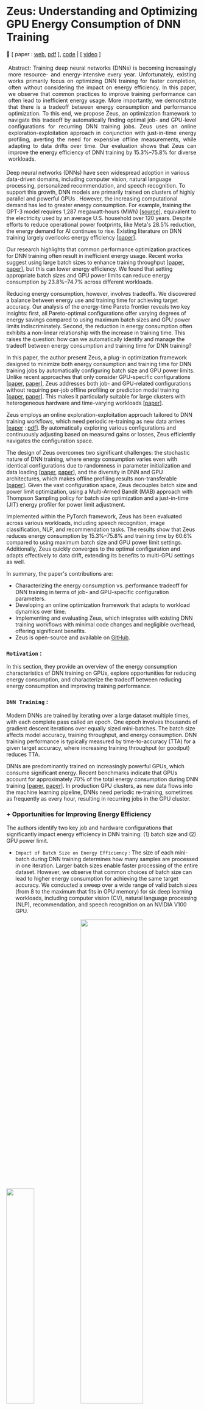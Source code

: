 # Zeus: Understanding and Optimizing GPU Energy Consumption of DNN Training

🌸 [ paper : [web](https://www.usenix.org/conference/nsdi23/presentation/you), [pdf](https://www.usenix.org/system/files/nsdi23-you.pdf) ], [code](https://github.com/ml-energy/zeus) | [ [video](https://youtu.be/aZoD-jgO3fE?si=WhcxloaeZDnFAgvo) ]


<p class="ex1" align="justify" style="padding: 5px 5px 5px 5px">
Abstract:  Training deep neural networks (DNNs) is becoming increasingly more resource- and energy-intensive every year. Unfortunately, existing works primarily focus on optimizing DNN training for faster completion, often without considering the impact on energy efficiency.
In this paper, we observe that common practices to improve training performance can often lead to inefficient energy usage. More importantly, we demonstrate that there is a tradeoff between energy consumption and performance optimization. To this end, we propose Zeus, an optimization framework to navigate this tradeoff by automatically finding optimal job- and GPU-level configurations for recurring DNN training jobs. Zeus uses an online exploration-exploitation approach in conjunction with just-in-time energy profiling, averting the need for expensive offline measurements, while adapting to data drifts over time. Our evaluation shows that Zeus can improve the energy efficiency of DNN training by 15.3%–75.8% for diverse workloads.

</p>

Deep neural networks (DNNs) have seen widespread adoption in various data-driven domains, including computer vision, natural language processing, personalized recommendation, and speech recognition. To support this growth, DNN models are primarily trained on clusters of highly parallel and powerful GPUs . However, the increasing computational demand has led to greater energy consumption. For example, training the GPT-3 model requires 1,287 megawatt-hours (MWh) [[source](https://arxiv.org/abs/2104.10350)], equivalent to the electricity used by an average U.S. household over 120 years. Despite efforts to reduce operational power footprints, like Meta's 28.5% reduction, the energy demand for AI continues to rise. Existing literature on DNN training largely overlooks energy efficiency [[paper](https://dl.acm.org/doi/10.1145/3381831)].

Our research highlights that common performance optimization practices for DNN training often result in inefficient energy usage. Recent works suggest using large batch sizes to enhance training throughput [[paper](https://arxiv.org/abs/1711.00489), [paper](https://arxiv.org/abs/1706.02677)], but this can lower energy efficiency. We found that setting appropriate batch sizes and GPU power limits can reduce energy consumption by 23.8%–74.7% across different workloads.

Reducing energy consumption, however, involves tradeoffs. We discovered a balance between energy use and training time for achieving target accuracy. Our analysis of the energy-time Pareto frontier reveals two key insights: first, all Pareto-optimal configurations offer varying degrees of energy savings compared to using maximum batch sizes and GPU power limits indiscriminately. Second, the reduction in energy consumption often exhibits a non-linear relationship with the increase in training time. This raises the question: how can we automatically identify and manage the tradeoff between energy consumption and training time for DNN training?

In this paper, the author present Zeus, a plug-in optimization framework designed to minimize both energy consumption and training time for DNN training jobs by automatically configuring batch size and GPU power limits. Unlike recent approaches that only consider GPU-specific configurations [[paper](https://www.semanticscholar.org/paper/DUB%3A-Dynamic-Underclocking-and-Bypassing-in-NoCs-Bharadwaj-Das/96e34f96673cca9f118b0bdf5970df5202d4fe84), [paper](https://arxiv.org/pdf/1905.11012)], Zeus addresses both job- and GPU-related configurations without requiring per-job offline profiling or prediction model training [[paper](https://arxiv.org/abs/2201.01684), [paper](https://ieeexplore.ieee.org/document/9139663)]. This makes it particularly suitable for large clusters with heterogeneous hardware and time-varying workloads [[paper](https://www.usenix.org/conference/nsdi22/presentation/weng)].

Zeus employs an online exploration-exploitation approach tailored to DNN training workflows, which need periodic re-training as new data arrives [[paper](https://research.facebook.com/publications/applied-machine-learning-at-facebook-a-datacenter-infrastructure-perspective/) : [pdf](https://systems.cs.columbia.edu/private-systems-class/papers/Hazelwood2018Applied.pdf)]. By automatically exploring various configurations and continuously adjusting based on measured gains or losses, Zeus efficiently navigates the configuration space.

The design of Zeus overcomes two significant challenges: the stochastic nature of DNN training, where energy consumption varies even with identical configurations due to randomness in parameter initialization and data loading [[paper](https://arxiv.org/abs/1806.01427), [paper](https://wires.onlinelibrary.wiley.com/doi/abs/10.1002/widm.1200)], and the diversity in DNN and GPU architectures, which makes offline profiling results non-transferable [[paper](https://arxiv.org/pdf/1909.06842v6)]. Given the vast configuration space, Zeus decouples batch size and power limit optimization, using a Multi-Armed Bandit (MAB) approach with Thompson Sampling policy for batch size optimization and a just-in-time (JIT) energy profiler for power limit adjustment.

Implemented within the PyTorch framework, Zeus has been evaluated across various workloads, including speech recognition, image classification, NLP, and recommendation tasks. The results show that Zeus reduces energy consumption by 15.3%–75.8% and training time by 60.6% compared to using maximum batch size and GPU power limit settings. Additionally, Zeus quickly converges to the optimal configuration and adapts effectively to data drift, extending its benefits to multi-GPU settings as well.

In summary, the paper's contributions are:

+ Characterizing the energy consumption vs. performance tradeoff for DNN training in terms of job- and GPU-specific configuration parameters.
+ Developing an online optimization framework that adapts to workload dynamics over time.
+ Implementing and evaluating Zeus, which integrates with existing DNN training workflows with minimal code changes and negligible overhead, offering significant benefits.
+ Zeus is open-source and available on [GitHub](https://github.com/ml-energy/zeus).

### `Motivation` : 
In this section, they provide an overview of the energy consumption characteristics of DNN training on GPUs, explore opportunities for reducing energy consumption, and characterize the tradeoff between reducing energy consumption and improving training performance.

### `DNN Training` : 
Modern DNNs are trained by iterating over a large dataset multiple times, with each complete pass called an epoch. One epoch involves thousands of gradient descent iterations over equally sized mini-batches. The batch size affects model accuracy, training throughput, and energy consumption. DNN training performance is typically measured by time-to-accuracy (TTA) for a given target accuracy, where increasing training throughput (or goodput) reduces TTA.

DNNs are predominantly trained on increasingly powerful GPUs, which consume significant energy. Recent benchmarks indicate that GPUs account for approximately 70% of the total energy consumption during DNN training [[paper](https://arxiv.org/abs/2206.05229), [paper](https://ieeexplore.ieee.org/document/9005632)]. In production GPU clusters, as new data flows into the machine learning pipeline, DNNs need periodic re-training, sometimes as frequently as every hour, resulting in recurring jobs in the GPU cluster.

### + Opportunities for Improving Energy Efficiency
The authors identify two key job and hardware configurations that significantly impact energy efficiency in DNN training: (1) batch size and (2) GPU power limit.

+ `Impact of Batch Size on Energy Efficiency` : The size of each mini-batch during DNN training determines how many samples are processed in one iteration. Larger batch sizes enable faster processing of the entire dataset. However, we observe that common choices of batch size can lead to higher energy consumption for achieving the same target accuracy. We conducted a sweep over a wide range of valid batch sizes (from 8 to the maximum that fits in GPU memory) for six deep learning workloads, including computer vision (CV), natural language processing (NLP), recommendation, and speech recognition on an NVIDIA V100 GPU.
  
<img src="./img/a1.png" width=38%> <img src="./img/a2.png" width=57%>

Author's findings indicate that the energy-optimal batch size (Batch Size Opt.) can reduce energy consumption by 3.4%–65.0% compared to the default batch size for the same target accuracy.

## Impact of GPU Power Limit on Energy Efficiency
Setting a GPU's power limit triggers dynamic voltage and frequency scaling (DVFS) to ensure that the power draw does not exceed the set limit [[paper](https://www.sciencedirect.com/science/article/pii/S2352864816300736)]. If not manually configured, the power limit defaults to the maximum setting. We conducted a sweep over various GPU power limits for the previously described setup. Our findings reveal that the optimal energy consumption (Power Limit Opt. in Figure 1) often occurs at a lower power limit than the maximum, resulting in energy savings of 3.0%–31.5%.

## Joint Optimization
Figure 1 illustrates that even greater energy savings (23.8%–74.7%) can be achieved by jointly optimizing both batch size and power limit configurations. Similar opportunities for energy reduction were observed across other GPU generations as well.

### Energy-Performance Tradeoffs :
Optimizing DNN training for energy efficiency typically comes with a tradeoff: a potential increase in training time (TTA). The authors characterize and explore this tradeoff between energy consumption (ETA) and TTA using DeepSpeech2 trained on the LibriSpeech dataset as an example (Figure 2). Similar results were observed for other workloads.

#### + Tradeoff Between ETA and TTA :
The author defines the energy consumption of DNN training until it reaches its target accuracy as the energy-to-accuracy (ETA):

$$ ETA (b,p) = TTA (b,p) . AvgPower (b,p) $$

where 𝑝 denotes the GPU power limit, 𝑏 the batch size, and AvgPower ( 𝑏 , 𝑝 ) the average power consumption during training with configuration (b,p). Like TTA, ETA captures the end-to-end goal of DNN training.

Figure 2a shows a scatter plot of (TTA, ETA) for batch size and power limit sweep experiments. Each data point represents the (TTA, ETA) for a specific configuration. We focus on the boundary of all feasible (TTA, ETA) pairs, which are bounded by two straight lines indicating average GPU power consumption. When the GPU is under heavy load, the (TTA, ETA) data points tend towards 210W. Under lighter load, power consumption approaches 90W, close to the GPU’s idle power of 70W.

Importantly, there exists a curve along which all (TTA, ETA) pairs achieve Pareto optimality, we identify a Pareto frontier along which all (TTA, ETA) pairs achieve Pareto optimality [[paper](https://link.springer.com/article/10.1007/BF01442131)]. On this curve, improving ETA without sacrificing TTA is not possible, and vice versa.

Examining the Pareto frontier in Figure 2b, with configurations annotated along each data point, we highlight two key takeaways:

+ Baseline configurations can lead to suboptimal energy efficiency. Furthermore, blindly selecting high batch size and power limit configurations can result in suboptimal TTA.
+ There is a distinct tradeoff between ETA and TTA, with different optimal configurations for each. The configuration optimizing ETA (b=32, p=100W) differs from that optimizing TTA (b=48, p=250W).

<img src="./img/zeus.png" width=41%> <img src="./img/zalgo1.png" width=56%>

## Zeus Overview
Zeus is an optimization framework designed to navigate the tradeoff between energy-to-accuracy (ETA) and time-to-accuracy (TTA) by automatically configuring the batch size and GPU power limit for recurring DNN training jobs. It enables developers to optimize energy and/or performance metrics using a single parameter.

### Optimization Metric :
A critical aspect of designing Zeus is defining a cost metric that allows users to express their preference in the ETA-TTA tradeoff. We propose a simple cost metric:

$$ C(b,p;\eta)=\eta⋅ETA(b,p)+(1−\eta)⋅MAXPOWER⋅TTA(b,p)  $$

Here, η is a user-specified parameter indicating the relative importance of energy efficiency versus training performance (throughput). When η=0, the focus is solely on optimizing for time consumption, while η=1 prioritizes energy consumption. MAXPOWER is the maximum power limit supported by the GPU, introduced to unify the units of measure in the cost metric.

## Challenges in Picking the Optimal Configuration
Combining Equations 1 and 2, we have:

$$ C=(\eta⋅AvgPower(b,p)+(1−\eta)⋅MAXPOWER)⋅TTA(b,p) $$

Selecting the optimal configuration(s) to minimize the energy-time cost C for DNN training is challenging due to the large search space [b×p] and the difficulty in efficiently determining the values of both AvgPower(b,p) and TTA(b,p). This complexity arises from the following factors:

+ `Complex Power Consumption Model`: The total energy consumption of a GPU is non-linearly influenced by workload characteristics such as the number of instructions and memory accesses, as well as GPU hardware configurations including core and memory frequency and voltage [[paper](https://dl.acm.org/doi/10.1145/3387902.3392613), [paper](https://dl.acm.org/doi/fullHtml/10.1145/3466752.3480063)]. Existing efforts to estimate GPU energy consumption rely on instruction- or kernel-level information [[paper](https://faculty.cc.gatech.edu/~hyesoon/hong_isca10.pdf), [paper](https://ieeexplore.ieee.org/document/6118939)], which are specific to the architecture and workload.

+ `Stochastic Nature of DNN Training`: Modeling and predicting the duration required to train a specific model to target accuracy (TTA) is inherently difficult [[paper](https://www.usenix.org/conference/nsdi19/presentation/gu)]. Additionally, randomness in model initialization and data loading leads to TTA variations, even when the same job is executed on the same GPU with the same configuration—such variations can be as large as 14% [[paper](https://arxiv.org/abs/1806.01427)].

Fortunately, DNN training jobs often recur in production clusters [[paper](https://ieeexplore.ieee.org/document/8327042), [paper](https://www.usenix.org/conference/nsdi22/presentation/weng)]. This recurrence provides opportunities for empirical estimation through repeated measurements across instances of the same training job.

## Architectural Overview
Zeus employs an online exploration-exploitation approach to minimize the aggregate cost of recurrent DNN training jobs. It addresses the challenges of optimizing energy and performance tradeoffs through two key components:

+ `Just-in-Time (JIT) Online Profiler`: This component efficiently profiles the energy characteristics of the training job in real-time.
+ `Multi-Armed Bandit (MAB) with Thompson Sampling`: This component handles the stochastic nature of deep learning training and optimizes under uncertainty, adapting to changing workloads such as data drift.

The combination of the JIT profiler and MAB makes Zeus a fully online solution, allowing immediate optimization for incoming jobs.

### Workflow of Zeus :
Figure 3 provides an overview of the high-level workflow of Zeus:

+ `Job Submission`: In a production environment, users submit recurrent DNN training jobs to Zeus. Each job is a tuple consisting of data, model, optimizer, and the target validation metric, along with a set of feasible batch sizes B and power limits P to explore.
+ `Configuration Prediction`: Zeus predicts the optimal batch size and power limit configuration based on past execution history.
+ `Job Launch`: The training job is launched with the predicted configuration.
+ `Data Collection and Feedback`: During and after the training process, statistics about DNN training (e.g., validation metric) and GPU power consumption are collected and fed back to the Zeus optimizer. The optimizer learns from the feedback and adjusts its internal states.

The training job will be terminated upon either reaching the target metric or exceeding a stopping threshold determined by Zeus. This automated feedback loop minimizes the key objective of energy-time cost.

Building Zeus requires both algorithm design and systems support. The next sections describe the core optimization algorithm details and the implementation highlights of Zeus.

## Zeus Algorithm Design
This section details how Zeus selects the optimal batch size and GPU power limit to minimize the overall cost of recurrent DNN training tasks. We start with the problem formulation and describe the decoupling of batch size and power limit optimizations. We then explain the optimization of the power limit and batch size within this decoupled framework, concluding with a discussion on addressing common challenging scenarios.

#### Problem Formulation :
Zeus aims to minimize the cost of a recurring job by exploring the feasible set of batch sizes B and power limits P. The goal is to balance the tradeoff between exploration and exploitation to find the optimal configuration without incurring excessive costs. The objective, based on the cost function from Equation 2, is to:

$$ min_{b,p} \sum_{t=1}^{T} C(b_t, p_t; \eta) $$
$$ subject to b_t \epsilon B, p_t \epsilon P, \forall t \epsilon[1,T] $$

Here, b_t and p_t are the batch size and power limit chosen at the t-th recurrence of the job, and b and p are vectors of length T.

The problem is complex due to the vast search space and the requirement to run DNN training to obtain each value of C(b,p;η). However, by expanding the cost function (Equation 3), we can decouple the exploration of batch size and power limit, making the problem more tractable:

$$ C(b,p;\eta)=(\eta⋅AvgPower(b,p)+(1−\eta)⋅MAXPOWER)⋅TTA(b,p) $$
$$ = Epochs(b) \frac{\eta⋅AvgPower(b,p)+(1−\eta)⋅MAXPOWER}{Throughput(b,p)} $$

where Epochs(b) denotes the number of epochs needed to reach the target, and Throughput(b,p) is the number of epochs per second.

Two key insights allow the decoupling of batch size b and power limit p:

Profiling Efficiency: Given b, AvgPower(b,p) and Throughput(b,p) can be quickly profiled during training for all possible choices of p. This is due to the iterative nature of DNN training, yielding stable power and throughput estimations with a small number of iterations.

Independence of Epochs: Epochs(b) is unaffected by the choice of p since changing the power limit does not change what is computed.

Thus, the optimal power limit for any batch size can be determined independently through online profiling. Each choice of batch size is automatically paired with the optimal power limit, reducing the search space to the set of batch sizes B.

Formally, the problem is decoupled into a two-level optimization problem:

$$ min_{b \epsilon B^T} \sum_{t=1}^{T} Epochs(b_t)⋅EpochCost(b_t; \eta) $$

where,

$$ EpochCost(b_t;\eta) = min_{p_t \epsilon P} \frac{\eta⋅AvgPower(b_t,p_t)+(1−\eta)⋅MAXPOWER}{Throughput(b_t,p_t)} $$


When a job arrives, Zeus first decides the batch size to use. Then, based on the selected batch size, Zeus determines the optimal power limit.

### Optimizing Power Limit
To optimize the power limit for a given batch size b:

$$ EpochCost(b;\eta) = min_{p \epsilon P} \frac{\eta⋅AvgPower(b,p)+(1−\eta)⋅MAXPOWER}{Throughput(b,p)} $$

Zeus profiles the power consumption and throughput for all possible power limits during the initial iterations of the training process, enabling the selection of the optimal power limit that minimizes the cost for the given batch size.

To determine the optimal power limit for a given batch size, Zeus utilizes a just-in-time (JIT) profiling method, leveraging the iterative nature of DNN training and the recurrent nature of production DNN training jobs. Here's how it works:

+ `Profiling Phase`:

    + When a job with a specific batch size b is submitted, the JIT profiler checks if this batch size has been profiled before.
    + For an unseen batch size, the profiler collects data on AvgPower(b,p) and Throughput(b,p) across all possible power limits p during the first epoch of the job. This is achieved by partitioning the epoch into slices at iteration boundaries and dynamically adjusting the GPU power limit for each slice.
    + The gathered profile information is then fed back to Zeus.

+ `Optimization Phase`:

    + Using the profile information, Zeus determines the optimal power limit for the batch size.
    + The remaining epochs of the job are executed with this optimal power limit.

This JIT profiling approach is more efficient than offline profiling, as the profiling process itself contributes to training without affecting accuracy. Section 6.5 demonstrates that JIT profiling incurs negligible overhead.

### Optimizing Batch Size

Zeus determines the batch size b_t for each job recurrence t. EpochCost(b_t ;η) is a deterministic function that identifies the optimal power limit for any batch size b_t and returns the optimal cost of one epoch. Thus, Zeus needs to focus only on choosing the optimal batch size.

+ Challenges and Approach :
The stochastic nature of DNN training makes it difficult to pick the optimal batch size without adequate exploration. Therefore, a good solution must:

    + `Incorporate Stochasticity`: Factor in the unpredictable nature of DNN training.
    + `Balance Exploration and Exploitation`: Smartly trade off the cost of exploring potentially better batch sizes against the benefit of exploiting known good batch sizes.

Grid search is not ideal due to the high exploration cost and the inability to quickly rule out suboptimal batch sizes. Instead, Zeus formulates the problem as a Multi-Armed Bandit (MAB) with Thompson Sampling, which is well-suited for this scenario.

To optimize the batch size:

$$ min_{b \epsilon B^T} \sum_{t=1}^{T} Epochs(b_t)⋅EpochCost(b_t; \eta) $$

Zeus utilizes a Multi-Armed Bandit (MAB) approach with Thompson Sampling to explore and exploit batch sizes, adapting to the stochastic nature of DNN training and varying workloads. The MAB framework helps balance the tradeoff between exploring new configurations and exploiting known good configurations.

### Addressing Common Challenges :
Zeus addresses several common challenges in optimizing DNN training configurations:

+ `Handling Stochasticity`: By using Thompson Sampling in the MAB framework, Zeus adapts to the inherent randomness in DNN training, such as variations in TTA due to model initialization and data loading.
+ `Dynamic Workloads`: Zeus continuously profiles and adapts to changing workloads, such as data drift, ensuring optimal configurations over time.
+ `Scalability`: The decoupled optimization approach reduces the complexity of the search space, allowing Zeus to scale efficiently with larger clusters and more diverse hardware configurations.

Through these mechanisms, Zeus effectively minimizes the energy-time cost for recurrent DNN training tasks in dynamic production environments.

### Multi-Armed Bandit Formulation :
Zeus aims to explore different batch sizes and converge to the optimal one, while minimizing exploration cost. The problem is formulated as an MAB with T trials (job recurrences) and B arms (batch sizes). Each batch size is modeled as a random variable with an unknown cost distribution. The objective is to minimize the cumulative cost regret:

$$ \sum_{t=1}^{T} Regret(b_t; \eta)  $$

where the regret of choosing b_t is:

$$ Regret(b_t; \eta) = Epochs(b_t). EpochCost(b_t; \eta) - min_{b,p} Cost(b,p; \eta) $$

Minimizing cumulative cost regret aligns with the objective.

<img src="./img/zalgo2.png" width=54%><img src="./img/zeus_gauss.png" width=45%>

### Thompson Sampling : 
Zeus adopts Thompson Sampling for the MAB formulation due to its practical performance and suitable modeling assumptions. Thompson Sampling refines its belief about the mean cost of each batch size based on experience. At each recurrence, it:

+ `Sample Selection (Algorithm 1)`: Uses the current belief to pick the batch size with the lowest estimated mean cost.
+ `Belief Update (Algorithm 2)`: Updates the belief based on the observed cost.

The cost distribution for each batch size is modeled as a Gaussian distribution with an unknown mean θ_b, which is modeled with a Gaussian prior 𝜃_𝑏 ∼ 𝑁(𝜇^𝑏, 𝜎^𝑏^2). The confidence in this belief increases with more observations.

Thompson Sampling balances exploration and exploitation by choosing the batch size with the smallest mean cost sample 𝜃^𝑏 ∼ 𝑁(𝜇^𝑏,𝜎^_{𝑏}^{2}). The variance 𝜎^_{𝑏}^2 decreases with more observations, allowing for exploitation of batch sizes known to be good, while still exploring potentially better ones.

If no prior knowledge is available, arms are initialized with a Gaussian distribution with zero mean and infinite variance. This formulation inherently incorporates the stochastic nature of DNN training and efficiently rules out suboptimal batch sizes.

In summary, Zeus's use of MAB with Thompson Sampling allows it to dynamically adapt and optimize batch size selections in a stochastic environment, efficiently balancing exploration and exploitation to minimize overall cost.

<img src="./img/zeus2.png" width=100%>

### Extensions for Challenging Scenarios

#### + Handling Unknown Cost Variance :

In many applications of Gaussian Thompson Sampling, the variance of the cost of each arm is assumed to be known. However, in DNN training, the cost variance—how much the cost fluctuates even with the same batch size—is not known beforehand. This variance is influenced by the robustness of the DNN to randomness in parameter initialization and data loading, making it difficult to quantify initially. Therefore, Zeus learns the cost variance dynamically as it observes cost samples during the training process (refer to Line 2 in Algorithm 2).

#### + Handling Stragglers During Exploration :

Sometimes, an exploratory job may not reach the target metric within a reasonable cost, particularly in the early stages of exploration. To manage this, Zeus employs early stopping and pruning strategies:

+ `Early Stopping` : If the cost of a current job exceeds a threshold (set as 𝛽 ⋅ min_𝑡 . 𝐶_𝑡), where β is a parameter to account for the stochastic nature of DL training (default β=2), the job is stopped and another batch size is tried. This threshold helps tolerate variations in TTA between runs of the same configuration, typically less than 14%.

+ `Pruning` : Zeus begins with a default batch size provided by the user and tests smaller batch sizes until reaching the minimum batch size or encountering a batch size that fails to meet the target metric within the early stopping threshold. The same process is repeated for larger batch sizes. Batch sizes that meet the target metric are retained for further exploration. The default batch size is then updated to the one with the smallest observed cost, and the pruning process is repeated starting from this new default batch size.

The convexity of the batch size-energy-time (BS-ETA) curve around the optimal batch size supports this approach, allowing Zeus to quickly eliminate obviously suboptimal batch sizes (either too large or too small). This reduces exploration costs significantly.

#### + Handling Concurrent Job Submissions :

In DNN training clusters, jobs often overlap, meaning that the MAB may need to decide on a batch size for a later job before the earlier job's cost is observed. Deterministic policies can lead to redundant exploration of the same batch size consecutively, reducing exploration efficiency. However, Thompson Sampling mitigates this issue naturally because it randomly selects batch sizes based on sampled estimated mean costs. During the early stages, when the belief distributions have large variances (low confidence), different batch sizes are explored even without updated information between invocations. During the initial pruning phase, concurrent jobs run with the best-known batch size at the time, which is continually updated as more information is gathered.

#### + Handling Data Drift :

Data drift, where the data on which a model is trained shifts over time, necessitates re-training. This shift means the cost distribution for each batch size is non-stationary. To handle this, Zeus implements a sliding window of the N most recent cost observations, ignoring older data. This approach, unlike exponential decay, allows direct estimation of the cost variance from recent observations. When old history entries are evicted, the new parameters of the arm can be computed efficiently due to the conjugate prior property, enabling Zeus to adapt to data drifts in an online manner effectively.

In summary, these extensions ensure that Zeus can handle real-world complexities such as unknown cost variance, early job termination, concurrent job handling, and data drift, making it a robust solution for optimizing the energy-time cost of recurrent DNN training tasks.

## Zeus Implementation :
Zeus is implemented as a Python library designed to integrate seamlessly with DNN training scripts. Its primary component, the `ZeusDataLoader` class, integrates with the PyTorch framework to profile power consumption and throughput in real-time. This profiling is achieved by slicing epochs at iteration boundaries and leveraging the NVIDIA Management Library (NVML) for power limit configuration and monitoring.

### Key Components and Features
### + Power and Throughput Profiling:

+ The `ZeusDataLoader` class profiles the power consumption and throughput for different power limits by partitioning the epochs into slices and dynamically adjusting the GPU power limits.
+ Empirical observations indicate that five seconds of profiling per power limit are sufficient to achieve stable results. This profiling data is used to determine and apply the optimal power limit for the rest of the training process.
### + Cost Monitoring and Early Stopping:

+ `ZeusDataLoader` continuously monitors the cost incurred during training and implements early stopping mechanisms to terminate jobs that exceed predefined cost thresholds, optimizing resource usage and reducing unnecessary expenditures.

### + Observer Mode:

+ Zeus includes an Observer Mode that profiles power consumption and throughput without altering the power limit settings.
+ In this mode, the `ZeusDataLoader` reports hypothetical time and energy consumption metrics as if the optimal power limit had been applied. This feature helps users understand the potential benefits of adopting Zeus without impacting the current training process.



Zeus Integration Example : 

```python
from zeus import ZeusDataLoader

 train_loader = ZeusDataLoader(
 train_set, batch_size, max_epochs, target_metric)
 eval_loader = ZeusDataLoader(eval_set, batch_size)

 for epoch in train_loader.epochs(): # may early stop
 for batch in train_loader:
 # Learn from batch
 for batch in eval_loader:
 # Evaluate on batch
 train_loader.report_metric(validation_metric)
```

### Encouraging Adoption
The Observer Mode feature is particularly useful for promoting Zeus's adoption. By providing users with detailed reports on potential time and energy savings without modifying the actual power consumption during profiling, users can make informed decisions about integrating Zeus into their workflows. This transparency and the potential for significant resource savings are compelling reasons for DNN practitioners to consider adopting Zeus.

Overall, Zeus's implementation focuses on minimal disruption to existing workflows, robust profiling capabilities, and user-friendly features, making it a practical and powerful tool for optimizing the cost of DNN training tasks.

## Evaluation
We evaluate Zeus’s effectiveness in optimizing the energy-time tradeoff for recurrent DNN training tasks. Our key findings demonstrate significant reductions in energy consumption, quick convergence to optimal configurations, adaptability to data drift, low overhead, scalability to multi-GPU settings, and consistent savings across different GPU generations.

#### Key Findings:
+ `Energy and Time Savings`:
    + Zeus reduces energy consumption by 15.3% to 75.8%.
    + It achieves training time reductions of up to 60.1% for non-throughput-optimal jobs.

+ `Convergence Speed`:
    + Zeus quickly converges to optimal configurations, demonstrating efficiency in exploration and exploitation.
+ `Handling Data Drift`:
    + Zeus can manage workloads with data drift effectively, maintaining performance and cost-efficiency.
+ `Low Overhead`:
    + The implementation of Zeus incurs minimal overhead.
+ `Scalability`:
    + Zeus scales efficiently to multi-GPU setups.
+ `Cross-Generational GPU Performance`:
    + Zeus provides consistent savings across four generations of NVIDIA GPUs.

## Experimental Setup :

Testbed Setup:

Evaluated on four generations of NVIDIA GPUs as detailed in Table 2.

<img src="./img/table1.png" width=61%>
<img src="./img/table2.png" width=37%>

+ `Workloads`:

    + Table 1 summarizes the workloads used.
    + The default batch size (b0) is sourced from the model's original publication or set to the maximum batch size achieving target accuracy.
    + For models using the Adadelta optimizer, no initial learning rate is needed.
    + For other optimizers, we selected batch sizes and learning rates that achieve reasonable accuracy, following guidelines from original model publications and popular DL frameworks.
    + Batch sizes were scaled using Square Root Scaling for adaptive optimizers like Adam.

+ `Baselines`:

    + `Default`: Uses the default batch size and maximum power limit (b = b0, p = MAXPOWER), with no exploration.
    + `Grid Search with Pruning`: Tries one configuration of (b, p) per job recurrence, selecting the best one and pruning out batch sizes that fail to reach the target metric.

+ `Metrics`:

    + Primary metrics are ETA (Energy to Target Accuracy) and TTA (Time to Target Accuracy), aiming to reduce both but acknowledging their tradeoff.

+ `Defaults`:

    + Experiments are primarily conducted on NVIDIA V100 GPUs.
    + Default balance parameter η = 0.5 to balance ETA and TTA.
    + The early-stopping threshold β is set to 2, with sweeps from 1.5 to 5.

+ `Methodology`:

    + Resource and environmental constraints limit the ability to train all workloads with various configurations end-to-end multiple times.
    + We employ a trace-driven approach, collecting two types of trace data:
        + `Training Trace`: Records the number of epochs to reach target accuracy for all model and batch size combinations, repeated with four random seeds to capture stochasticity.
        + `Power Trace`: Uses JIT profiling to collect throughput and average power consumption for all combinations of model, batch size, and power limit.
    + Traces are replayed to evaluate Zeus and baseline decisions, reconstructing TTA and ETA values to measure regret.
    + This approach avoids offline profiling, ensuring Zeus learns in an online manner.
    + For data drift evaluation (§6.4), Zeus is run end-to-end due to the complexity of constructing traces for drifting datasets.

### `Detailed Evaluation : `
The detailed evaluation section will expand on the metrics, methodology, and results to provide comprehensive insights into Zeus's performance. This includes:

+ `Energy and Time Reduction Analysis`: Detailed breakdown of energy and time savings across different workloads and GPU generations.

+ `Convergence Speed`: Analysis of how quickly Zeus converges to optimal configurations compared to baselines.
+ `Data Drift Handling`: Evaluation of Zeus's adaptability to changing data distributions.
+ `Overhead Assessment`: Measurement of the overhead introduced by Zeus's profiling and decision-making processes.
+ `Scalability`: Assessment of Zeus's performance in multi-GPU environments.
+ `Cross-Generational Performance`: Consistency of Zeus's savings across various GPU generations.

These sections will include empirical data, charts, and case studies to substantiate the findings and demonstrate the robustness and efficiency of Zeus in optimizing DNN training costs.

### Zeus Performance :
This section evaluates Zeus's performance in terms of energy consumption (ETA), training time (TTA), and convergence characteristics of its Multi-Armed Bandit algorithm. Multiple recurrences of DNN training jobs are run, selecting the recurrence number as 2⋅∣B∣⋅∣P∣ to ensure Grid Search completes exploration and exploits its choices.

#### Improvements in ETA :
+ `Energy Savings`: Zeus reduces energy consumption (ETA) by 15.3% to 75.8% compared to the Default baseline.
+ `Comparison with Grid Search`: Zeus's energy savings are comparable to exhaustive configuration searches and Grid Search.
+ `Figure 6a`: Demonstrates the energy consumption (ETA) of the last five recurrences of Zeus and Grid Search relative to the Default baseline.

#### Tradeoff with TTA :

+ `Training Time Reductions`: Zeus reduces training time (TTA) by up to 60.1%, although it can increase TTA by up to 12.8% for some workloads.
+ `Performance Variability`: For workloads optimized for minimal training time (b0 tuned), there's little room for TTA improvement.
+ `Figure 6b`: Shows the TTA of the last five recurrences of Zeus and Grid Search relative to the
Default baseline.

#### Cumulative Regret :
+ `Regret Measurement`: Regret quantifies the difference between the chosen configuration and the optimal one.
+ `Figure 7`: Depicts the cumulative regret for DeepSpeech2 and ResNet-50, showing that Zeus achieves lower cumulative regret compared to Grid Search, indicating faster convergence to optimal solutions.

#### Convergence to Pareto-optimal Configuration :
+ `Efficiency in Exploration`: Zeus efficiently explores the configuration space, quickly converging to optimal configurations.
+ `Figure 8`: Illustrates the search path of Zeus and Grid Search during training DeepSpeech2. Zeus converges faster and more reliably to optimal configurations, while Grid Search may not converge due to the stochastic nature of DNN training.

<img src="./img/table67.png" width=43%>
<img src="./img/table8.png" width=52%>

### Trace-Driven Simulation Using the Alibaba Trace

#### Evaluation Context:

+ `Dataset`: Alibaba GPU cluster trace, containing over 1.2 million jobs over two months.
+ `Recurrent Jobs`: Trace identifies recurring jobs and their overlap, useful for evaluating Zeus's handling of concurrent job submissions.

#### Methodology:

+ `Clustering Jobs`: K-Means clustering on job runtimes forms six clusters, matched to six workloads.
+ `Simulation`: Scales job runtime based on the ratio of job’s original runtime to cluster's mean runtime.

#### Results:

+ `Energy Consumption`: Figure 9a shows Zeus reduces training energy usage by 7%–52%.
+ `Training Time`: Figure 9b shows training time increases by at most 16% and decreases by up to 33%.
+ `Cumulative Regret`: Zeus has significantly lower cumulative regret compared to Grid Search.

<img src="./img/fig9.png" width=36%>
<img src="./img/fig10.png" width=62%>

#### Handling Data Drift

+ `Dataset`:

    + `Capriccio Dataset`: A new sentiment analysis dataset consisting of 1.6 million tweets over three months, suitable for evaluating DNN models.

+ `Evaluation`:

    + `Sliding Window`: Uses a sliding window of 500,000 tweets, generating 38 slices.
    + `Training BERT`: Zeus is configured with a window size of 10, roughly two weeks of tweets.
    + `Results`: Spikes in ETA and TTA trigger exploration of new batch sizes, showing Zeus’s adaptability to changing data distributions (Figure 10).

#### Overhead of JIT Profiling :
+ `Measurements`:

    + `DeepSpeech2`: JIT profiling increases energy consumption by 0.01% and time consumption by 0.03%.
    + `ShuffleNet-v2`: JIT profiling increases time consumption by 0.6% and reduces energy consumption by 2.8%.

#### Scaling to Multi-GPU
+ `Extension`:

    + `Single-node Multi-GPU`: Profiling power consumption across all GPUs.
    + `Distributed Multi-GPU`: Potential future work.

+ `Comparison with Pollux`:

    + `DeepSpeech2 on LibriSpeech`: On four NVIDIA A40 GPUs, Zeus consumes 12% more time but 21% less energy compared to Pollux.

<img src="./img/fig12.png" width=33%>
<img src="./img/fig1314.png" width=65%>

#### Sensitivity Analysis and Ablation Studies

+ `Impact of η`:

    + `Sweep Analysis`: η is swept from 0 to 1, with results falling close to the Pareto Front (Figure 11).

+ `Impact of Early-Stopping Threshold β`:

    + `Sweep Analysis`: β is swept from 1.5 to 5. The default β = 2.0 achieves the lowest geometric mean of ETA across all jobs (Figure 12).

+ `Component Impact`:

    + `Figure 13`: Shows performance degradation when disabling components like early stopping, pruning, and JIT profiling. Early stopping provides the most significant benefits.

+ `Impact of GPU Models`:

    + `Figure 14`: Shows consistent ETA reductions across four generations of NVIDIA GPUs. Additional results in Appendix G.


## Discussion

+ `Choice of Configuration Knobs` :
    Zeus optimizes batch size and GPU power limit to balance control granularity and search space size. While finer control over individual GPU components (e.g., setting frequency and voltage) can enhance energy efficiency, it significantly expands the search space and prolongs exploration. Conversely, adjusting the GPU power limit effectively controls frequency and voltage through Dynamic Voltage and Frequency Scaling (DVFS), keeping the search space manageable.

    For deep learning job configuration, batch size is chosen due to its significant impact on both training time and average power consumption. Other potential knobs, like learning rate, primarily influence training time, making batch size a more effective choice for energy consumption optimization.

+ `Hyperparameter Optimization` :
    In hyperparameter optimization, multiple DL training jobs (trials) are run with different hyperparameters from a user-defined search space. Users specifying a fixed batch size for these trials can set the feasible batch size set B to include only that specific size. Zeus can then optimize energy consumption by searching for the optimal GPU power limit, even with a fixed batch size.

+ `Supporting Distributed Training` :
Currently, Zeus supports single-node training but can be extended to distributed settings. In distributed training, the same power limit configuration can be applied across all GPUs of the same type to avoid stragglers. The cost definition can be extended to sum the time and energy consumption of all GPUs involved in training. This extension would allow Zeus to handle distributed training without altering its core components.

+ `Supporting Heterogeneous GPUs` : Zeus assumes that the same type of GPU is used across all training job recurrences. However, this may not always be feasible due to resource contention or availability. Supporting heterogeneous GPUs can be achieved by translating cost values from one GPU type to another. The energy-time cost can be expressed as the product of Epochs(b) and EpochCost(b;η). The former is independent of GPU choice, while the latter can be quickly profiled on any GPU as it consists of AvgPower(b,p) and Throughput(b,p). By profiling EpochCost(b;η) for each batch size on the new GPU and multiplying it with Epochs(b) from the previous GPU, Zeus can adapt to different GPU types. These translated cost observations can be used to learn a new Multi-Armed Bandit (MAB) model specialized for the new GPU.

In summary, the choices and extensions discussed demonstrate Zeus's flexibility and potential for broad applicability in optimizing energy consumption for DNN training, even in complex and varying environments.

### Related Work :
+ `DNN Training Optimization` : 
    Recent studies in DNN training focus on creating fast kernels for tensor operations , efficient data and computation placement , and optimizing communication . These works primarily aim at reducing Training Time to Accuracy (TTA) and often overlook energy consumption. Integrating these techniques with Zeus could potentially accelerate training while improving energy efficiency.

    Pollux is another recent effort aimed at reducing TTA in multi-GPU DNN training by dynamically adjusting the batch size based on the Gradient Noise Scale (GNS) . However, GNS does not theoretically capture model generalization and is only efficient with multiple GPUs. In contrast, Zeus optimizes and balances TTA and Energy to Accuracy (ETA) across job recurrences without affecting model convergence characteristics.

+ `Energy Measurement in Deep Learning` :
    There has been significant research on analyzing energy consumption and the environmental impact of training large DNN models in clusters . Device-level benchmarking efforts aim to understand the energy efficiency and performance of DNN training on GPUs and other accelerators . Various Python frameworks have been developed for measuring and predicting energy consumption during DNN training. Zeus similarly uses a software-based approach, utilizing NVML for JIT profiling of DNN training jobs.

+ `Energy Optimization for Deep Learning` : 
    Research on energy optimization in DNNs includes studying energy-accuracy tradeoffs in DNN inference with new neural network architectures and algorithm-hardware co-design . Training strategies such as warm-start and gradient-matching-based data subset selection have also been explored. Other studies focus on energy optimization for multi-GPU DNN training through scheduling and task mapping . Zeus complements these solutions and can be integrated into these frameworks transparently.

    Several works have investigated the impact of GPU dynamic frequency and voltage scaling (DVFS) and power configurations on DNN training energy consumption and performance . These studies typically rely on offline modeling and profiling, focusing on transient metrics like system throughput and power consumption. Zeus, however, uses an online approach, focusing on the end-to-end metric of energy-to-accuracy.

    BatchSizer introduces batch size as a control knob to optimize energy efficiency in DNN inference. Zeus extends this concept to DNN training, taking a holistic approach by optimizing both GPU and job configurations together.

### Conclusion : 
This work addresses the challenge of optimizing energy consumption in DNN training on GPUs. By identifying the tradeoff between energy consumption and training time, we demonstrated that common practices often result in inefficient energy usage. Zeus, an online optimization framework for recurring DNN training jobs, discovers the Pareto frontier and allows users to navigate it by automatically tuning batch size and GPU power limit. Zeus significantly reduces energy usage across diverse workloads and real cluster traces by adapting to dynamic workload changes, such as data drift. We hope Zeus inspires the community to consider energy as a first-class resource in DNN optimization.